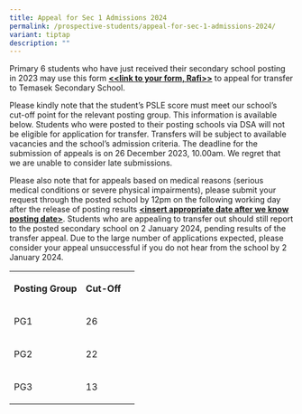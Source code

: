 ```yaml
---
title: Appeal for Sec 1 Admissions 2024
permalink: /prospective-students/appeal-for-sec-1-admissions-2024/
variant: tiptap
description: ""
---
```

<p>Primary 6 students who have just received their secondary school posting in 2023 may use this form <strong><u>&lt;&lt;link to your form, Rafi&gt;&gt;</u></strong> to appeal for transfer to Temasek Secondary School.</p><p>Please kindly note that the student’s PSLE score must meet our school’s cut-off point for the relevant posting group. This information is available below. Students who were posted to their posting schools via DSA will not be eligible for application for transfer. Transfers will be subject to available vacancies and the school’s admission criteria. The deadline for the submission of appeals is on 26 December 2023, 10.00am. We regret that we are unable to consider late submissions.</p><p>Please also note that for appeals based on medical reasons (serious medical conditions or severe physical impairments), please submit your request through the posted school by 12pm on the following working day after the release of posting results <strong><u>&lt;insert appropriate date after we know posting date&gt;</u></strong>. Students who are appealing to transfer out should still report to the posted secondary school on 2 January 2024, pending results of the transfer appeal. Due to the large number of applications expected, please consider your appeal unsuccessful if you do not hear from the school by 2 January 2024.</p><p></p><table><tbody><tr><th rowspan="1" colspan="1"><p>Posting Group</p></th><th rowspan="1" colspan="1"><p>Cut-Off</p></th><th rowspan="1" colspan="1"><p></p></th></tr><tr><td rowspan="1" colspan="1"><p>PG1</p></td><td rowspan="1" colspan="1"><p>26</p></td><td rowspan="1" colspan="1"><p></p></td></tr><tr><td rowspan="1" colspan="1"><p>PG2</p></td><td rowspan="1" colspan="1"><p>22</p></td><td rowspan="1" colspan="1"><p></p></td></tr><tr><td rowspan="1" colspan="1"><p>PG3</p></td><td rowspan="1" colspan="1"><p>13</p></td><td rowspan="1" colspan="1"><p></p></td></tr></tbody></table><p></p>